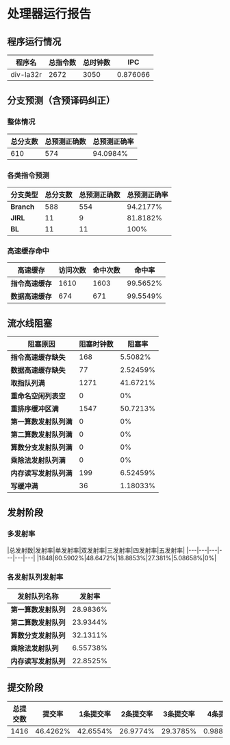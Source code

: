 # 处理器运行报告
## 程序运行情况
|程序名|总指令数|总时钟数|IPC|
|---|---|---|---|
|div-la32r|2672|3050|0.876066|

## 分支预测（含预译码纠正）
### 整体情况
|总分支数|总预测正确数|总预测正确率|
|---|---|---|
|610|574|94.0984%|

### 各类指令预测
|分支类型|总分支数|总预测正确数|总预测正确率|
|---|---|---|---|
|**Branch**| 588 | 554 | 94.2177%|
|**JIRL**| 11 | 9 | 81.8182%|
|**BL**| 11 | 11 | 100%|

### 高速缓存命中
|高速缓存|访问次数|命中次数|命中率|
|---|---|---|---|
|**指令高速缓存**| 1610 | 1603 | 99.5652%|
|**数据高速缓存**| 674 | 671 | 99.5549%|
## 流水线阻塞
|阻塞原因|阻塞时钟数|阻塞率|
|---|---|---|
|**指令高速缓存缺失**| 168 | 5.5082%|
|**数据高速缓存缺失**| 77 | 2.52459%|
|**取指队列满**| 1271 | 41.6721%|
|**重命名空闲列表空**|0 | 0%|
|**重排序缓冲区满**|1547 | 50.7213%|
|**第一算数发射队列满**|0 | 0%|
|**第二算数发射队列满**|0 | 0%|
|**算数分支发射队列满**|0 | 0%|
|**乘除法发射队列满**|0 | 0%|
|**内存读写发射队列满**|199 | 6.52459%|
|**写缓冲满**|36 | 1.18033%|

## 发射阶段
### 多发射率
|总发射数|发射率|单发射率|双发射率|三发射率|四发射率|五发射率|
|---|---|---|---|---|---|
|1848|60.5902%|48.6472%|18.8853%|27.381%|5.08658%|0%|

### 各发射队列发射率
|发射队列名称|发射率|
|---|---|
|**第一算数发射队列**|28.9836%|
|**第二算数发射队列**|23.9344%|
|**算数分支发射队列**|32.1311%|
|**乘除法发射队列**|6.55738%|
|**内存读写发射队列**|22.8525%|

## 提交阶段
|总提交数|提交率|1条提交率|2条提交率|3条提交率|4条提交率|
|---|---|---|---|---|---|
|1416|46.4262%|42.6554%|26.9774%|29.3785%|0.988701%|
